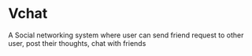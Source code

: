 # Vchat
A Social networking system where user can send friend request to other user, post their thoughts, chat with friends 
